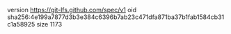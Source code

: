 version https://git-lfs.github.com/spec/v1
oid sha256:4e199a7877d3b3e384c6396b7ab23c471dfa871ba37b1fab1584cb31c1a58925
size 1173
